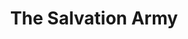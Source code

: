 ---
title: "The Salvation Army"
url: /edinburgh/the-salvation-army-earl-grey-street/
shop: Gebrauchtwaren
---